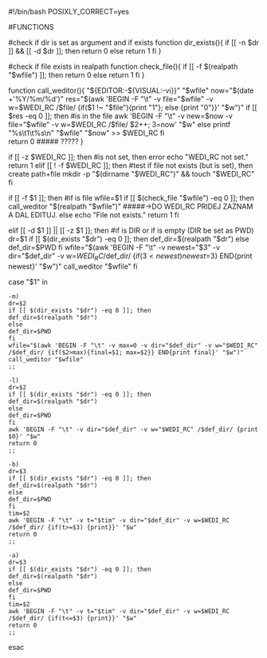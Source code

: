 #!/bin/bash
POSIXLY_CORRECT=yes


#FUNCTIONS

#check if dir is set as argument and if exists
function dir_exists(){
	if [[ -n $dr ]] && [[ -d $dr ]]; then
	return 0
	else
	return 1
	fi
}

#check if file exists in realpath
function check_file(){
	if [[ -f $(realpath "$wfile") ]]; then
	return 0
	else
	return 1
	fi
}

function call_weditor(){
	"${EDITOR:-${VISUAL:-vi}}" "$wfile"
	now="$(date +'%Y/%m/%d')"
	res="$(awk 'BEGIN -F "\t" -v file="$wfile" -v w=$WEDI_RC /$file/ {if($1 !~ "$file"){print "1"}; else {print "0"}}' "$w")"
	if [[ $res -eq 0 ]]; then #is in the file
	awk 'BEGIN -F "\t" -v new=$now -v file="$wfile" -v w=$WEDI_RC /$file/ $2++; $3=$now' "$w"
	else
	printf "%s\t1\t%s\n" "$wfile" "$now" >> $WEDI_RC
	fi	
	return 0 ##### ?????
}



if [[ -z $WEDI_RC ]]; then #is not set, then error
echo "WEDI_RC not set."
return 1
elif [[ ! -f $WEDI_RC ]]; then #test if file not exists (but is set), then create path+file 
mkdir -p "$(dirname "$WEDI_RC")" && touch "$WEDI_RC"
fi

if [[ -f $1 ]]; then #if is file
	wfile=$1
	if [[ $(check_file "$wfile") -eq 0 ]]; then
	call_weditor "$(realpath "$wfile")"
	#####->DO WEDI_RC PRIDEJ ZAZNAM A DAL EDITUJ.
	else
	echo "File not exists."
	return 1
	fi	

elif [[ -d $1 ]] || [[ -z $1 ]]; then #if is DIR or if is empty (DIR be set as PWD)
	dr=$1
	if [[ $(dir_exists "$dr") -eq 0 ]]; then
	def_dir=$(realpath "$dr")
	else
	def_dir=$PWD
	fi
	wfile="$(awk 'BEGIN -F "\t" -v newest="$3" -v dir="$def_dir" -v w=$WEDI_RC /$def_dir/ {if($3<newest) newest=$3} END{print newest}' "$w")"
	call_weditor "$wfile"
fi

case "$1" in

	-m)
	dr=$2
	if [[ $(dir_exists "$dr") -eq 0 ]]; then
	def_dir=$(realpath "$dr")
	else
	def_dir=$PWD
	fi
	wfile="$(awk 'BEGIN -F "\t" -v max=0 -v dir="$def_dir" -v w="$WEDI_RC" /$def_dir/ {if($2>max){final=$1; max=$2}} END{print final}' "$w")"
	call_weditor "$wfile"
	;;

	-l)
	dr=$2
	if [[ $(dir_exists "$dr") -eq 0 ]]; then
	def_dir=$(realpath "$dr")
	else
	def_dir=$PWD
	fi
	awk 'BEGIN -F "\t" -v dir="$def_dir" -v w="$WEDI_RC" /$def_dir/ {print $0}' "$w"
	return 0
	;;

	-b)
	dr=$3
	if [[ $(dir_exists "$dr") -eq 0 ]]; then
	def_dir=$(realpath "$dr")
	else
	def_dir=$PWD
	fi
	tim=$2
	awk 'BEGIN -F "\t" -v t="$tim" -v dir="$def_dir" -v w=$WEDI_RC /$def_dir/ {if(t>=$3) {print}}' "$w"
	return 0	
	;;

	-a)
	dr=$3
	if [[ $(dir_exists "$dr") -eq 0 ]]; then
	def_dir=$(realpath "$dr")
	else
	def_dir=$PWD
	fi
	tim=$2
	awk 'BEGIN -F "\t" -v t="$tim" -v dir="$def_dir" -v w=$WEDI_RC /$def_dir/ {if(t<=$3) {print}}' "$w"	
	return 0
	;;

esac
